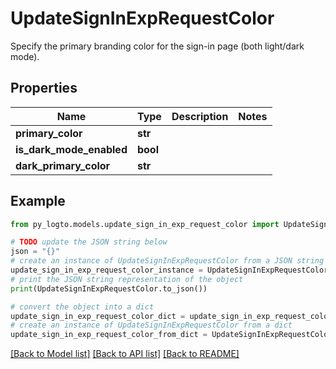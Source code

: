 # UpdateSignInExpRequestColor

Specify the primary branding color for the sign-in page (both light/dark mode).

## Properties

Name | Type | Description | Notes
------------ | ------------- | ------------- | -------------
**primary_color** | **str** |  | 
**is_dark_mode_enabled** | **bool** |  | 
**dark_primary_color** | **str** |  | 

## Example

```python
from py_logto.models.update_sign_in_exp_request_color import UpdateSignInExpRequestColor

# TODO update the JSON string below
json = "{}"
# create an instance of UpdateSignInExpRequestColor from a JSON string
update_sign_in_exp_request_color_instance = UpdateSignInExpRequestColor.from_json(json)
# print the JSON string representation of the object
print(UpdateSignInExpRequestColor.to_json())

# convert the object into a dict
update_sign_in_exp_request_color_dict = update_sign_in_exp_request_color_instance.to_dict()
# create an instance of UpdateSignInExpRequestColor from a dict
update_sign_in_exp_request_color_from_dict = UpdateSignInExpRequestColor.from_dict(update_sign_in_exp_request_color_dict)
```
[[Back to Model list]](../README.md#documentation-for-models) [[Back to API list]](../README.md#documentation-for-api-endpoints) [[Back to README]](../README.md)


